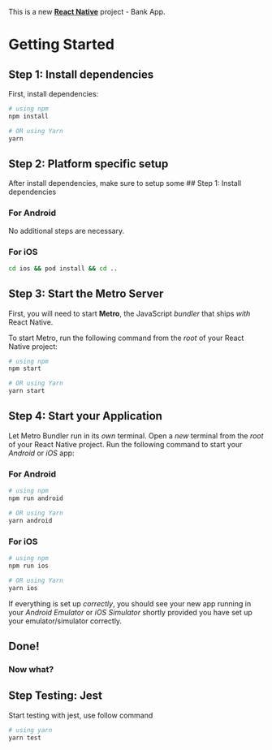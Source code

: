 This is a new [**React Native**](https://reactnative.dev) project - Bank App.

# Getting Started

## Step 1: Install dependencies

First, install dependencies:

```bash
# using npm
npm install

# OR using Yarn
yarn
```

## Step 2: Platform specific setup

After install dependencies, make sure to setup some ## Step 1: Install dependencies

### For Android

No additional steps are necessary.

### For iOS

```bash
cd ios && pod install && cd ..
```

## Step 3: Start the Metro Server

First, you will need to start **Metro**, the JavaScript _bundler_ that ships _with_ React Native.

To start Metro, run the following command from the _root_ of your React Native project:

```bash
# using npm
npm start

# OR using Yarn
yarn start
```

## Step 4: Start your Application

Let Metro Bundler run in its _own_ terminal. Open a _new_ terminal from the _root_ of your React Native project. Run the following command to start your _Android_ or _iOS_ app:

### For Android

```bash
# using npm
npm run android

# OR using Yarn
yarn android
```

### For iOS

```bash
# using npm
npm run ios

# OR using Yarn
yarn ios
```

If everything is set up _correctly_, you should see your new app running in your _Android Emulator_ or _iOS Simulator_ shortly provided you have set up your emulator/simulator correctly.

## Done!

### Now what?

## Step Testing: Jest

Start testing with jest, use follow command

```bash
# using yarn
yarn test
```
